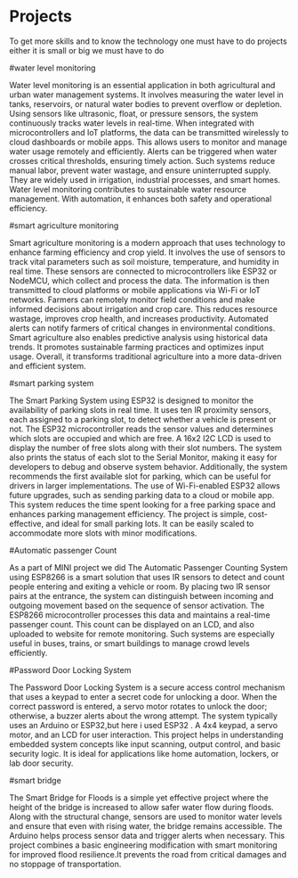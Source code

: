 # Projects
To get more skills and to know the technology one must have to do projects either it is small or big we must have to do


#water level monitoring

Water level monitoring is an essential application in both agricultural and urban water management systems. It involves measuring the water level in tanks, reservoirs, or natural water bodies to prevent overflow or depletion. Using sensors like ultrasonic, float, or pressure sensors, the system continuously tracks water levels in real-time. When integrated with microcontrollers and IoT platforms, the data can be transmitted wirelessly to cloud dashboards or mobile apps. This allows users to monitor and manage water usage remotely and efficiently. Alerts can be triggered when water crosses critical thresholds, ensuring timely action. Such systems reduce manual labor, prevent water wastage, and ensure uninterrupted supply. They are widely used in irrigation, industrial processes, and smart homes. Water level monitoring contributes to sustainable water resource management. With automation, it enhances both safety and operational efficiency.

#smart agriculture monitoring

Smart agriculture monitoring is a modern approach that uses technology to enhance farming efficiency and crop yield. It involves the use of sensors to track vital parameters such as soil moisture, temperature, and humidity in real time. These sensors are connected to microcontrollers like ESP32 or NodeMCU, which collect and process the data. The information is then transmitted to cloud platforms or mobile applications via Wi-Fi or IoT networks. Farmers can remotely monitor field conditions and make informed decisions about irrigation and crop care. This reduces resource wastage, improves crop health, and increases productivity. Automated alerts can notify farmers of critical changes in environmental conditions. Smart agriculture also enables predictive analysis using historical data trends. It promotes sustainable farming practices and optimizes input usage. Overall, it transforms traditional agriculture into a more data-driven and efficient system.

#smart parking system

The Smart Parking System using ESP32 is designed to monitor the availability of parking slots in real time. It uses ten IR proximity sensors, each assigned to a parking slot, to detect whether a vehicle is present or not. The ESP32 microcontroller reads the sensor values and determines which slots are occupied and which are free. A 16x2 I2C LCD is used to display the number of free slots along with their slot numbers. The system also prints the status of each slot to the Serial Monitor, making it easy for developers to debug and observe system behavior. Additionally, the system recommends the first available slot for parking, which can be useful for drivers in larger implementations. The use of Wi-Fi-enabled ESP32 allows future upgrades, such as sending parking data to a cloud or mobile app. This system reduces the time spent looking for a free parking space and enhances parking management efficiency. The project is simple, cost-effective, and ideal for small parking lots. It can be easily scaled to accommodate more slots with minor modifications.

#Automatic passenger Count

As a part of MINI project we did The Automatic Passenger Counting System using ESP8266 is a smart solution that uses IR sensors to detect and count people entering and exiting a vehicle or room. By placing two IR sensor pairs at the entrance, the system can distinguish between incoming and outgoing movement based on the sequence of sensor activation. The ESP8266 microcontroller processes this data and maintains a real-time passenger count. This count can be displayed on an  LCD, and also uploaded to website for remote monitoring. Such systems are especially useful in buses, trains, or smart buildings to manage crowd levels efficiently.

#Password Door Locking System

The Password Door Locking System is a secure access control mechanism that uses a keypad to enter a secret code for unlocking a door. When the correct password is entered, a servo motor rotates to unlock the door; otherwise, a buzzer alerts about the wrong attempt. The system typically uses an Arduino or ESP32,but here i used ESP32 . A 4x4 keypad, a servo motor, and an LCD  for user interaction. This project helps in understanding embedded system concepts like input scanning, output control, and basic security logic. It is ideal for applications like home automation, lockers, or lab door security.

#smart bridge 

The Smart Bridge for Floods is a simple yet effective project where the height of the bridge is increased to allow safer water flow during floods. Along with the structural change, sensors are used to monitor water levels and ensure that even with rising water, the bridge remains accessible. The  Arduino helps process sensor data and trigger alerts when necessary. This project combines a basic engineering modification with smart monitoring for improved flood resilience.It prevents the road from critical damages and no stoppage of transportation.

